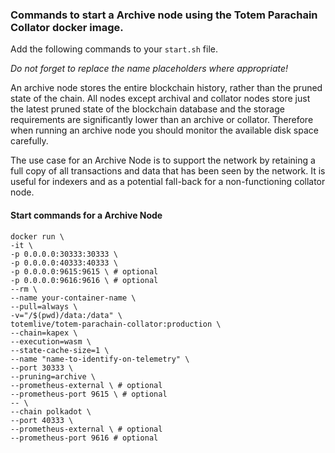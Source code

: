 ### Commands to start a Archive node using the Totem Parachain Collator docker image.

Add the following commands to your `start.sh` file. 

_Do not forget to replace the name placeholders where appropriate!_

An archive node stores the entire blockchain history, rather than the pruned state of the chain. All nodes except archival and collator nodes store just the latest pruned state of the blockchain database and the storage requirements are significantly lower than an archive or collator. Therefore when running an archive node you should monitor the available disk space carefully.

The use case for an Archive Node is to support the network by retaining a full copy of all transactions and data that has been seen by the network. It is useful for indexers and as a potential fall-back for a non-functioning collator node.

#### Start commands for a Archive Node

```shell
docker run \
-it \
-p 0.0.0.0:30333:30333 \
-p 0.0.0.0:40333:40333 \
-p 0.0.0.0:9615:9615 \ # optional
-p 0.0.0.0:9616:9616 \ # optional
--rm \
--name your-container-name \
--pull=always \
-v="/$(pwd)/data:/data" \
totemlive/totem-parachain-collator:production \
--chain=kapex \
--execution=wasm \
--state-cache-size=1 \
--name "name-to-identify-on-telemetry" \
--port 30333 \
--pruning=archive \
--prometheus-external \ # optional
--prometheus-port 9615 \ # optional
-- \
--chain polkadot \
--port 40333 \
--prometheus-external \ # optional
--prometheus-port 9616 # optional
```